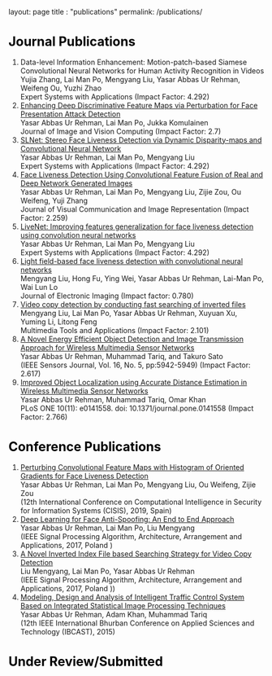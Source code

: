 layout: page
title : "publications"
permalink: /publications/


<body>
<p>
<h1 style="color:black; font-size:25px"> Journal Publications </h1>
<ol type="1">
<li>Data-level Information Enhancement: Motion-patch-based Siamese Convolutional Neural Networks for Human Activity Recognition in Videos <br>
Yujia Zhang, Lai Man Po, Mengyang Liu, Yasar Abbas Ur Rehman, Weifeng Ou, Yuzhi Zhao <br>
Expert Systems with Applications (Impact Factor: 4.292)</li>

<li><a href="https://www.sciencedirect.com/science/article/pii/S0262885619304512">
Enhancing Deep Discriminative Feature Maps via Perturbation for Face Presentation Attack Detection 
</a> <br>
Yasar Abbas Ur Rehman, Lai Man Po, Jukka Komulainen <br>
Journal of Image and Vision Computing (Impact Factor: 2.7) </li>

<li><a href="http://www.ee.cityu.edu.hk/~lmpo/publications/2019_ESA_SLNet.pdf">
SLNet: Stereo Face Liveness Detection via Dynamic Disparity-maps and Convolutional Neural Network
</a> <br>
Yasar Abbas Ur Rehman, Lai Man Po, Mengyang Liu <br>
Expert Systems with Applications (Impact Factor: 4.292) </li>

<li><a href="https://www.sciencedirect.com/science/article/pii/S1047320319300641">
Face Liveness Detection Using Convolutional Feature Fusion of Real and Deep Network Generated Images
</a> <br>
Yasar Abbas Ur Rehman, Lai Man Po, Mengyang Liu, Zijie Zou, Ou Weifeng, Yuji Zhang <br>
Journal of Visual Communication and Image Representation (Impact Factor: 2.259) </li>

<li><a href="https://www.sciencedirect.com/science/article/pii/S0957417418302811">
LiveNet: Improving features generalization for face liveness detection using convolution neural networks
</a> <br>
Yasar Abbas Ur Rehman, Lai Man Po, Mengyang Liu <br>
Expert Systems with Applications (Impact Factor: 4.292) </li>

<li><a href="https://www.spiedigitallibrary.org/journals/Journal-of-Electronic-Imaging/volume-28/issue-1/013003/Light-field-based-face-liveness-detection-with-convolutional-neural-networks/10.1117/1.JEI.28.1.013003.short">
Light field-based face liveness detection with convolutional neural networks
</a> <br>
Mengyang Liu, Hong Fu, Ying Wei, Yasar Abbas Ur Rehman, Lai-Man Po, Wai Lun Lo  <br>
Journal of Electronic Imaging (Impact factor: 0.780) </li>

<li><a href="https://link.springer.com/article/10.1007/s11042-018-6639-4">
Video copy detection by conducting fast searching of inverted files
</a> <br>
Mengyang Liu, Lai Man Po, Yasar Abbas Ur Rehman, Xuyuan Xu, Yuming Li, Litong Feng  <br>
Multimedia Tools and Applications (Impact Factor: 2.101) </li>


<li><a href="http://ieeexplore.ieee.org/xpl/login.jsp?tp=&arnumber=7482640&url=http%3A%2F%2Fieeexplore.ieee.org%2Fxpls%2Fabs_all.jsp%3Farnumber%3D7482640">
A Novel Energy Efficient Object Detection and Image Transmission Approach for Wireless Multimedia Sensor Networks
</a> <br>
Yasar Abbas Ur Rehman, Muhammad Tariq, and Takuro Sato  <br>
(IEEE Sensors Journal, Vol. 16, No. 5, pp:5942-5949)  (Impact Factor: 2.617) </li>

<li><a href="http://journals.plos.org/plosone/article?id=10.1371/journal.pone.0141558">
Improved Object Localization using Accurate Distance Estimation in Wireless Multimedia Sensor Networks
</a> <br>
Yasar Abbas Ur Rehman, Muhammad Tariq, Omar Khan   <br>
PLoS ONE 10(11): e0141558. doi: 10.1371/journal.pone.0141558 (Impact Factor: 2.766) </li>

</ol>

<h1 style="color:black; font-size:25px"> Conference Publications </h1>

<ol type="1">
<li><a href="https://link.springer.com/chapter/10.1007/978-3-030-20005-3_1">
Perturbing Convolutional Feature Maps with Histogram of Oriented Gradients for Face Liveness Detection
</a> <br>
Yasar Abbas Ur Rehman, Lai Man Po, Mengyang Liu, Ou Weifeng, Zijie Zou   <br>
(12th International Conference on Computational Intelligence in Security for Information Systems (CISIS), 2019, Spain) </li>

<li><a href="http://ieeexplore.ieee.org/stamp/stamp.jsp?arnumber=8166863">
Deep Learning for Face Anti-Spoofing: An End to End Approach
</a> <br>
Yasar Abbas Ur Rehman, Lai Man Po, Liu Mengyang  <br>
(IEEE Signal Processing Algorithm, Architecture, Arrangement and Applications, 2017, Poland ) </li>

<li><a href="http://ieeexplore.ieee.org/stamp/stamp.jsp?arnumber=8166884">
A Novel Inverted Index File based Searching Strategy for Video Copy Detection
</a> <br>
Liu Mengyang, Lai Man Po, Yasar Abbas Ur Rehman   <br>
(IEEE Signal Processing Algorithm, Architecture, Arrangement and Applications, 2017, Poland )) </li>

<li><a href="http://ieeexplore.ieee.org/xpl/login.jsp?tp=&arnumber=7058499&url=http%3A%2F%2Fieeexplore.ieee.org%2Fxpls%2Fabs_all.jsp%3Farnumber%3D7058499">
Modeling, Design and Analysis of Intelligent Traffic Control System Based on Integrated Statistical Image Processing Techniques
</a> <br>
Yasar Abbas Ur Rehman, Adam Khan, Muhammad Tariq   <br>
(12th IEEE International Bhurban Conference on Applied Sciences and Technology (IBCAST), 2015) </li>
</ol>

<h1 style="color:black; font-size:25px">Under Review/Submitted</h1>


</p>
</body> 
